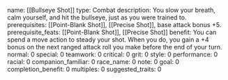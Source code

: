 name: [[Bullseye Shot]]
type: Combat
description: You slow your breath, calm yourself, and hit the bullseye, just as you were trained to.
prerequisites: [[Point-Blank Shot]], [[Precise Shot]], base attack bonus +5.
prerequisite_feats: [[Point-Blank Shot]], [[Precise Shot]]
benefit: You can spend a move action to steady your shot. When you do, you gain a +4 bonus on the next ranged attack roll you make before the end of your turn.
normal: 0
special: 0
teamwork: 0
critical: 0
grit: 0
style: 0
performance: 0
racial: 0
companion_familiar: 0
race_name: 0
note: 0
goal: 0
completion_benefit: 0
multiples: 0
suggested_traits: 0
